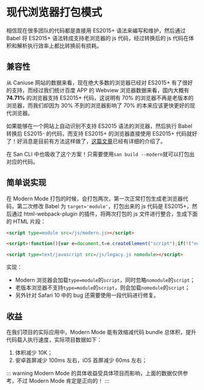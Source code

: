 

# 现代浏览器打包模式

相信现在很多团队的代码都是直接用 ES2015+ 语法来编写和维护，然后通过 Babel 将 ES2015+ 语法转成支持老浏览器的 js 代码，经过转换后的 js 代码在体积和解析执行效率上都比转换前有损耗。

## 兼容性

从 Caniuse 网站的数据来看，现在绝大多数的浏览器已经对 ES2015+ 有了很好的支持，而经过我们统计百度 APP 的 Webview 浏览器数据来看，国内大概有 **74.71%** 的浏览器支持 ES2015+ 代码，这说明有 70% 的浏览器不再是老版本的浏览器，而我们却因为 30% 不到的浏览器影响了 70% 的本来应该更快更好的现代浏览器。

如果能够在一个网站上自动识别不支持 ES2015 语法的浏览器，然后执行 Babel 转换后 ES2015- 的代码，而支持 ES2015+ 的浏览器直接使用 ES2015+ 代码就好了！好消息是目前有方法这样做了，[这篇文章](https://philipwalton.com/articles/deploying-es2015-code-in-production-today/)已经有详细的介绍了。

在 San CLI 中也吸收了这个方案！只需要使用`san build --modern`就可以打包出对应的代码。

## 简单说实现


在 Modern Mode 打包的时候，会打包两次，第一次正常打包生成老浏览器代码，第二次修改 Babel 为 `target='module'`，打包出来的 js 代码是 ES2015+，然后通过 html-webpack-plugin 的插件，将两次打包的 js 文件进行整合，生成下面的 HTML 片段：

```html
<script type=module src=/js/modern.js></script>

<script>!function(){var e=document,t=e.createElement("script");if(!("noModule"in t)&&"onbeforeload"in t){var n=!1;e.addEventListener("beforeload",function(e){if(e.target===t)n=!0;else if(!e.target.hasAttribute("nomodule")||!n)return;e.preventDefault()},!0),t.type="module",t.src=".",e.head.appendChild(t),t.remove()}}();</script>

<script type=text/javascript src=/js/legacy.js nomodule></script>
```

实现：

-   Modern 浏览器会加载`type=module`的`script`，同时忽略`nomodule`的`script`；
-   老版本浏览器不支持`type=module`的`script`，则会加载`nomodule`的`script`；
-   另外针对 Safari 10 中的 bug 还需要使用一段代码进行修复。

## 收益

在我们项目的实际应用中，Modern Mode 能有效缩减代码 bundle 总体积，提升代码载入执行速度，实际项目数据如下：

1. 体积减少 10K；
2. 安卓首屏减少 100ms 左右，iOS 首屏减少 60ms 左右；


::: warning
Modern Mode 的具体收益受具体项目而影响，上面的数据仅供参考，不过 Modern Mode 肯定是正向的！
:::
